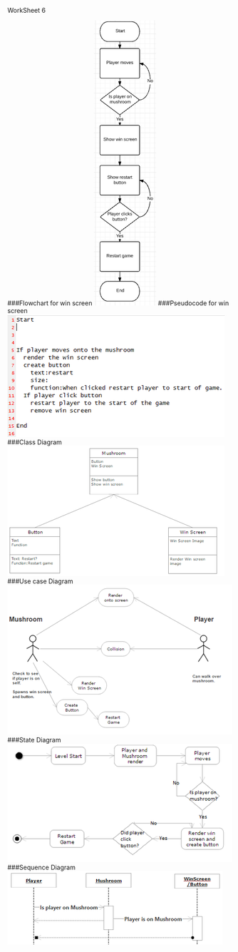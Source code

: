 
WorkSheet 6

###Flowchart for win screen
![alt tag](https://github.com/TheHarlander/comp110-worksheets/blob/master/WorkSheet%206/Flowchar.png)
###Pseudocode for win screen
![alt tag](https://github.com/TheHarlander/comp110-worksheets/blob/master/WorkSheet%206/Pseudocode.png)
###Class Diagram
![alt tag](https://github.com/TheHarlander/comp110-worksheets/blob/master/WorkSheet%206/ClassDiagram.png)
###Use case Diagram
![alt tag](https://github.com/TheHarlander/comp110-worksheets/blob/master/WorkSheet%206/UseCaseDiagram.png)
###State Diagram
![alt tag](https://github.com/TheHarlander/comp110-worksheets/blob/master/WorkSheet%206/State.png)
###Sequence Diagram
![alt tag](https://github.com/TheHarlander/comp110-worksheets/blob/master/WorkSheet%206/Sequence.png)
